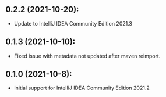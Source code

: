 ## 0.2.2 (2021-10-20):

- Update to IntelliJ IDEA Community Edition 2021.3

## 0.1.3 (2021-10-10):

- Fixed issue with metadata not updated after maven reimport.

## 0.1.0 (2021-10-8):

- Initial support for IntelliJ IDEA Community Edition 2021.2